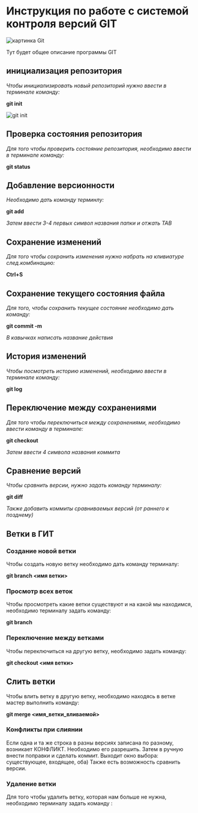 # Инструкция по работе с системой контроля версий GIT

![картинка Git](git.jpg)

Тут будет общее описание программы GIT

## инициализация репозитория 

*Чтобы инициализировать новый репозиторий нужно ввести в терминале команду:* 

**git init**

![ git init](abc.png)

## Проверка состояния репозитория

*Для того чтобы проверить состояние репозитория, необходимо ввести в терминале команду:*

**git status**


## Добавление версионности

*Необходимо дать команду терминлу:*

**git add**

*Затем ввести 3-4 первых символ названия папки и отжать TAB*

## Сохранение изменений

*Для того чтобы сохранить изменения нужно набрать на кливиатуре след.комбинацию:*

**Ctrl+S**

## Сохранение текущего состояния файла

*Для того, чтобы сохранить текущее состояние необходимо дать команду:*

**git commit -m**

*В кавычках написать название действия*

## История изменений

*Чтобы посмотреть историю изменений, необходимо ввести в терминале команду:*

**git log**


## Переключение между сохранениями

*Для того чтобы переключиться между сохранениями, необходимо ввести команду в терминале:* 

**git checkout**

*Затем ввести 4 символа названия коммита*

## Сравнение версий

*Чтобы сравнить версии, нужно задать команду терминалу:*

**git diff**

*Также добавить коммиты сравниваемых версий (от раннего к позднему)*

## Ветки в ГИТ

### Создание новой ветки

Чтобы создать новую ветку необходимо дать команду терминалу:

**git branch <имя ветки>**

### Просмотр всех веток

Чтобы просмотреть какие ветки существуют и на какой мы находимся, необходимо терминалу задать команду:

**git branch**

### Переключение между ветками

Чтобы переключиться на другую ветку, необходимо задать команду:

**git checkout <имя ветки>**


## Слить ветки

Чтобы влить ветку в другую ветку, необходимо находясь в ветке мастер выполнить команду:

**git merge <имя_ветки_вливаемой>**

### Конфликты при слиянии

Если одна и та же строка в разны версиях записана по разному, возникает КОНФЛИКТ. Необходимо его разрешить. Затем в ручную внести поправки и сделать коммит. Выходит окно выбора: существующее, входящее, оба) Также есть возможность сравнить версии.

### Удаление ветки

Для того чтобы удалить ветку, которая нам больше не нужна, необходимо терминалу задать команду :

